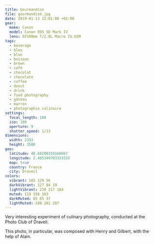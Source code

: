 ```yaml
---
title: Gourmandise
file: gourmandise.jpg
date: 2019-01-13 12:01:00 +02:00
gear:
  make: Canon
  model: Canon EOS 5D Mark IV
  lens: EF100mm f/2.8L Macro IS USM
tags:
  - beverage
  - bleu
  - blue
  - boisson
  - brown
  - café
  - chocolat
  - chocolate
  - coffee
  - donut
  - drink
  - food photography
  - gâteau
  - marron
  - photographie culinaire
settings:
  focal_length: 100
  iso: 100
  aperture: 9
  shutter_speed: 1/13
dimensions:
  width: 2333
  height: 3500
geo:
  latitude: 48.68200319166667
  longitude: 2.405349703333333
  map: true
  country: France
  city: Draveil
colors:
  vibrant: 182 129 56
  darkVibrant: 127 84 19
  lightVibrant: 230 217 184
  muted: 119 156 163
  darkMuted: 85 65 37
  lightMuted: 180 201 207
---
```


Very interesting experiment of culinary photography, conducted at the Photo Club of Draveil.

This photo, in particular, was composed with Henry and Gilbert, with the help of Alain.
